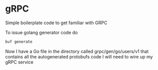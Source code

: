 # gRPC
Simple boilerplate code to get familiar with GRPC 

To issue golang generator code do
```bash 
buf generate 
```
Now I have a Go file in the  directory called grpc/gen/go/users/v1  that contains all the autogenerated protobufs code I will need to wire up my gRPC service

